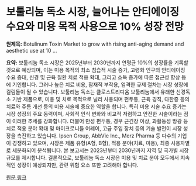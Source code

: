 # 보툴리눔 독소 시장, 늘어나는 안티에이징 수요와 미용 목적 사용으로 10% 성장 전망

**원제목:** Botulinum Toxin Market to grow with rising anti-aging demand and aesthetic use at 10 ...

**요약:** 보툴리눔 독소 시장은 2025년부터 2030년까지 연평균 10%의 성장률을 기록할 것으로 예상되며, 이는 미용 목적의 최소 침습적 시술 증가, 고령화 인구의 안티에이징 수요 증대, 신경 및 근육 질환 치료 적용 확대, 그리고 소득 증가에 따른 접근성 향상 등에 기인합니다.  그러나 높은 치료 비용, 잠재적 부작용, 엄격한 규제 절차는 시장 성장에 걸림돌이 될 수 있습니다.  보툴리눔 독소는 클로스트리디움 보툴리눔에서 유래한 신경독소 기반 제품으로, 미용 및 치료 목적으로 널리 사용되며 편두통, 근육 경직, 다한증 등의 치료와 주름 개선 등의 미용 시술에 중요한 역할을 합니다.  특히 미용 시술 수요 증가는 시장 성장의 주요 동력이며, 사회적 인식 변화와 비교적 저렴하고 안전한 시술이라는 점이 이러한 추세를 강화합니다.  더불어 만성 편두통, 경부 근긴장 이상, 과활동성 방광 등 치료 적용 분야 확대 및 마이크로니들 어레이, 고급 주입 장치 등의 기술 발전이 시장 성장을 촉진하고 있습니다.  Ipsen Group, AbbVie Inc., Merz Pharma 등 다수의 기업이 경쟁하고 있으며, 시장은 제품 유형(A형, B형), 적용 분야(치료, 미용), 최종 사용자별로 세분화되어 분석됩니다.  본 보고서는 2023년부터 2030년까지 지역 및 국가별 시장 규모를 제시합니다.  결론적으로, 보툴리눔 독소 시장은 미용 및 치료 분야 모두에서 지속적인 성장이 예상되지만, 관련 위험 요소 또한 고려해야 합니다.

[원문 링크](https://www.pharmiweb.com/press-release/2025-07-21/botulinum-toxin-market-to-grow-with-rising-anti-aging-demand-and-aesthetic-use-at-10-cagr-by-2030)
